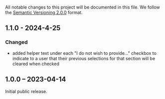 All notable changes to this project will be documented in this file.
We follow the [Semantic Versioning 2.0.0](http://semver.org/) format.

## 1.1.0 - 2024-4-25

### Changed
- added helper text under each "I do not wish to provide..." checkbox to indicate to a user that their previous selections for that section will be cleared when checked


## 1.0.0 – 2023-04-14

Initial public release.
